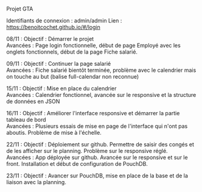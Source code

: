 Projet GTA

Identifiants de connexion : admin/admin
Lien : https://benoitcochet.github.io/#/login

08/11 : 
Objectif : Démarrer le projet </br> 
Avancées : Page login fonctionnelle, début de page Employé avec les onglets fonctionnels, début de la page Fiche salarié.

09/11 : 
Objectif : Continuer la page salarié </br>
Avancées : Fiche salarié bientôt terminée, problème avec le calendrier mais on touche au but (balise full-calendar non reconnue)

15/11 : 
Objectif : Mise en place du calendrier </br>
Avancées : Calendrier fonctionnel, avancée sur le responsive et la structure de données en JSON

16/11 :
Objectif : Améliorer l'interface responsive et démarrer la partie tableau de bord</br>
Avancées : Plusieurs essais de mise en page de l'interface qui n'ont pas aboutis. Problème de mise à l'échelle.

22/11 :
Objectif : Déploiement sur github. Permettre de saisir des congés et de les afficher sur le planning. Problème sur le responsive réglé.</br>
Avancées : App déployée sur github. Avancée sur le responsive et sur le front. Installation et début de configuration de PouchDB.

23/11 :
Objectif : Avancer sur PouchDB, mise en place de la base et de la liaison avec la planning.
